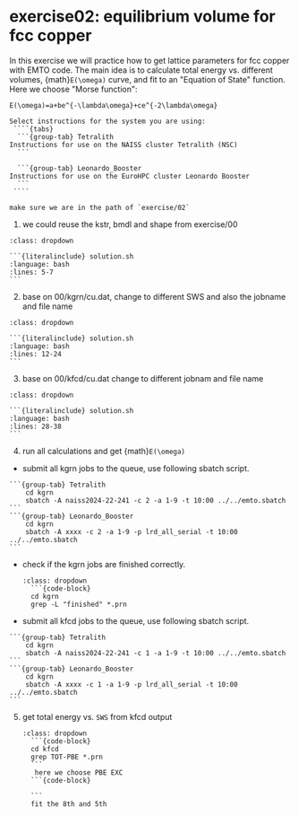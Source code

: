# exercise02: equilibrium volume for fcc copper

In this exercise we will practice how to get lattice parameters for fcc copper with EMTO code.
The main idea is to calculate total energy vs. different volumes, {math}`E(\omega)` curve, and fit to an "Equation of State" function.
Here we choose "Morse function":

```{math}
E(\omega)=a+be^{-\lambda\omega}+ce^{-2\lambda\omega}
```

`````{callout} System-specific instructions
Select instructions for the system you are using:
 ````{tabs}
  ```{group-tab} Tetralith
Instructions for use on the NAISS cluster Tetralith (NSC)
  ```

  ```{group-tab} Leonardo_Booster
Instructions for use on the EuroHPC cluster Leonardo Booster
  ```
 ````
`````

```{attention}
make sure we are in the path of `exercise/02`
```

1. we could reuse the kstr, bmdl and shape from exercise/00


````{hint}
:class: dropdown

```{literalinclude} solution.sh 
:language: bash
:lines: 5-7
```
````

2. base on 00/kgrn/cu.dat, change to different SWS and also the jobname and file name

````{hint}
:class: dropdown

```{literalinclude} solution.sh 
:language: bash
:lines: 12-24
```
````

3. base on 00/kfcd/cu.dat change to different jobnam and file name

````{hint}
:class: dropdown

```{literalinclude} solution.sh 
:language: bash
:lines: 28-38
```
````

4. run all calculations and get {math}`E(\omega)`

  - submit all kgrn jobs to the queue, use following sbatch script.
  ````{tabs}
  ```{group-tab} Tetralith
      cd kgrn
      sbatch -A naiss2024-22-241 -c 2 -a 1-9 -t 10:00 ../../emto.sbatch
  ```
  ```{group-tab} Leonardo_Booster
      cd kgrn
      sbatch -A xxxx -c 2 -a 1-9 -p lrd_all_serial -t 10:00 ../../emto.sbatch
  ```
  ````
  - check if the kgrn jobs are finished correctly.
    ```{hint}
    :class: dropdown
      ```{code-block}
      cd kgrn
      grep -L "finished" *.prn
    ```
  - submit all kfcd jobs to the queue, use following sbatch script.
  ````{tabs}
  ```{group-tab} Tetralith
      cd kgrn
      sbatch -A naiss2024-22-241 -c 1 -a 1-9 -t 10:00 ../../emto.sbatch
  ```
  ```{group-tab} Leonardo_Booster
      cd kgrn
      sbatch -A xxxx -c 1 -a 1-9 -p lrd_all_serial -t 10:00 ../../emto.sbatch
  ```
  ````
5. get total energy vs. `SWS` from kfcd output

    ````{hint}
    :class: dropdown
      ```{code-block}
      cd kfcd
      grep TOT-PBE *.prn
      ```
       here we choose PBE EXC
      ```{code-block}

      ```
      fit the 8th and 5th 
    ````
